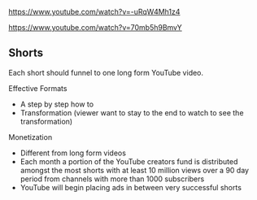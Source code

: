 https://www.youtube.com/watch?v=-uRqW4Mh1z4

https://www.youtube.com/watch?v=70mb5h9BmvY

## Shorts

Each short should funnel to one long form YouTube video.

Effective Formats

- A step by step how to
- Transformation (viewer want to stay to the end to watch to see the transformation)

Monetization

- Different from long form videos
- Each month a portion of the YouTube creators fund is distributed amongst the most shorts with at least 10 million views over a 90 day period from channels with more than 1000 subscribers
- YouTube will begin placing ads in between very successful shorts
